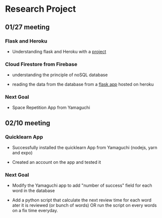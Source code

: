 <h1>Research Project</h1>

<h2>01/27 meeting</h2>

<h3>Flask and Heroku</h3>

- Understanding flask and Heroku with a [project](https://cooking-family-recipes.herokuapp.com/index/)

<h3>Cloud Firestore from Firebase</h3>

- understanding the principle of noSQL database

- reading the data from the database from a [flask app](https://spaced-repetition-opu.herokuapp.com/) hosted on heroku

<h3>Next Goal</h3>

- Space Repetition App from Yamaguchi

<h2>02/10 meeting</h2>

<h3>Quicklearn App</h3>

- Successfully installed the quicklearn App from Yamaguchi (nodejs, yarn and expo)

- Created an account on the app and tested it

<h3>Next Goal</h3>

- Modify the Yamaguchi app to add "number of success" field for each word in the database

- Add a python script that calculate the next review time for each word ater it is reviewed (or bunch of words) OR run the script on every words on a fix time everyday.
